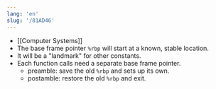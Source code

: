 ```yaml
---
lang: 'en'
slug: '/81AD46'
---
```


- [[Computer Systems]]
- The base frame pointer `%rbp` will start at a known, stable location.
- It will be a "landmark" for other constants.
- Each function calls need a separate base frame pointer.
  - preamble: save the old `%rbp` and sets up its own.
  - postamble: restore the old `%rbp` and exit.
